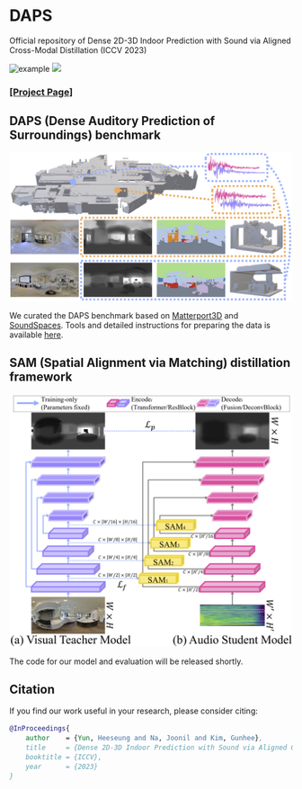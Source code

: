 # DAPS

Official repository of Dense 2D-3D Indoor Prediction with Sound via Aligned Cross-Modal Distillation (ICCV 2023)

![example](./assets/mainfig.gif)
<img src="./assets/mainfig.gif" width="70%" margin='auto'>

### [[Project Page]](https://hs-yn.github.io/DAPS)

## DAPS (Dense Auditory Prediction of Surroundings) benchmark

![dataset](./assets/daps_dataset.png)

We curated the DAPS benchmark based on [Matterport3D](https://niessner.github.io/Matterport/) and [SoundSpaces](https://soundspaces.org/). Tools and detailed instructions for preparing the data is available [here](https://github.com/HS-YN/DAPS/tree/main/DAPS).


## SAM (Spatial Alignment via Matching) distillation framework

![arch](./assets/daps_arch.png)

The code for our model and evaluation will be released shortly.


## Citation

If you find our work useful in your research, please consider citing:

```bibtex
@InProceedings{
    author    = {Yun, Heeseung and Na, Joonil and Kim, Gunhee},
    title     = {Dense 2D-3D Indoor Prediction with Sound via Aligned Cross-Modal Distillation},
    booktitle = {ICCV},
    year      = {2023}
}
```
